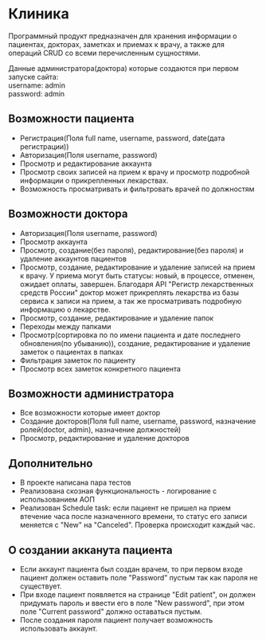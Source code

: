 # Клиника #
Программный продукт предназначен для хранения информации о пациентах, докторах, заметках и приемах к врачу,
а также для операций CRUD со всеми перечисленным сущностями. <br/>

Данные администратора(доктора) которые создаются при первом запуске сайта: <br/>
username: admin <br/>
password: admin <br/>
## Возможности пациента ##
* Регистрация(Поля full name, username, password, date(дата регистрации))
* Авторизация(Поля username, password)
* Просмотр и редактирование аккаунта
* Просмотр своих записей на прием к врачу и просмотр подробной информации о прикрепленных лекарствах.
* Возможность просматривать и фильтровать врачей по должностям

## Возможности доктора ##
* Авторизация(Поля username, password)
* Просмотр аккаунта
* Просмотр, создание(без пароля), редактирование(без пароля) и удаление аккаунтов пациентов
* Просмотр, создание, редактирование и удаление записей на прием к врачу. У приема могут быть статусы: новый, в процессе, отменен, ожидает оплаты, завершен. Благодаря API "Регистр лекарственных средств России" доктор может прикреплять лекарства из базы сервиса к записи на прием, а так же просматривать подробную информацию о лекарстве.
* Просмотр, создание, редактирование и удаление папок
* Переходы между папками
* Просмотр(сортировка по по имени пациента и дате последнего обновления(по убыванию)), создание, редактирование и удаление заметок о пациентах в папках
* Фильтрация заметок по пациенту
* Просмотр всех заметок конкретного пациента

## Возможности администратора ##
* Все возможности которые имеет доктор
* Создание докторов(Поля full name, username, password, назначение ролей(doctor, admin), назначение должностей)
* Просмотр, редактирование и удаление докторов

## Дополнительно ##
* В проекте написана пара тестов
* Реализована скозная функциональность - логирование с использованием АОП
* Реализован Schedule task: если пациент не пришел на прием втечение часа после назначенного времени, то статус его записи меняется с "New" на "Canceled". Проверка происходит каждый час.

## О создании акканута пациента ##
* Если аккаунт пациента был создан врачем, то при первом входе пациент должен оставить поле "Password" пустым так как пароля не существует.
* При входе пациент появляется на странице "Edit patient", он должен придумать пароль и ввести его в поле "New password", при этом поле "Current password" должно оставаться пустым.
* После создания пароля пациент получает возможность использовать аккаунт.
